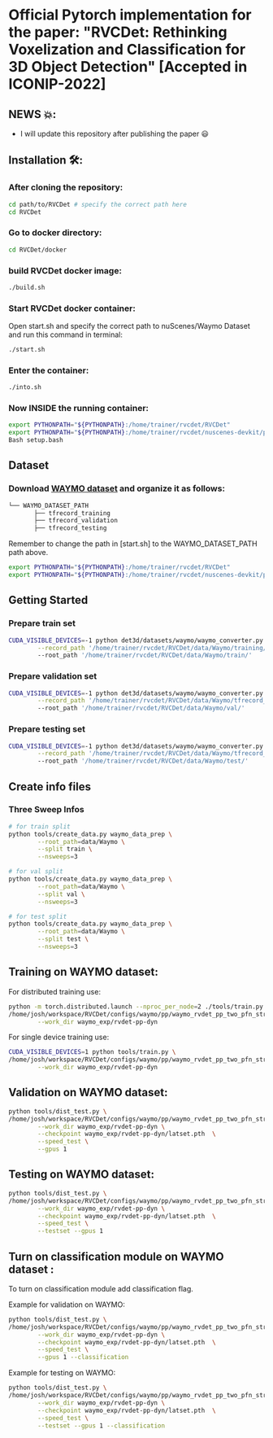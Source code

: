 # Official Pytorch implementation for the paper: "RVCDet: Rethinking Voxelization and Classification for 3D Object Detection" [Accepted in ICONIP-2022]
## NEWS :boom::
- I will update this repository after publishing the paper :smiley: 
## Installation :hammer_and_wrench::
### After cloning the repository:
```bash
cd path/to/RVCDet # specify the correct path here
cd RVCDet
```
### Go to docker directory:
```bash
cd RVCDet/docker
```
### build RVCDet docker image:
```bash
./build.sh
```
### Start RVCDet docker container:
Open start.sh and specify the correct path to nuScenes/Waymo Dataset and run this command in terminal:
```bash
./start.sh
```
### Enter the container:
```bash
./into.sh
```
### Now INSIDE the running container:
```bash
export PYTHONPATH="${PYTHONPATH}:/home/trainer/rvcdet/RVCDet"
export PYTHONPATH="${PYTHONPATH}:/home/trainer/rvcdet/nuscenes-devkit/python-sdk"
Bash setup.bash
```

## Dataset
### Download [WAYMO dataset](https://waymo.com/open/) and organize it as follows:
```bash
└── WAYMO_DATASET_PATH 
       ├── tfrecord_training       
       ├── tfrecord_validation   
       ├── tfrecord_testing 
```
Remember to change the path in [start.sh] to the WAYMO_DATASET_PATH path above.

```bash
export PYTHONPATH="${PYTHONPATH}:/home/trainer/rvcdet/RVCDet"
export PYTHONPATH="${PYTHONPATH}:/home/trainer/rvcdet/nuscenes-devkit/python-sdk"
```

## Getting Started
### Prepare train set 
```bash
CUDA_VISIBLE_DEVICES=-1 python det3d/datasets/waymo/waymo_converter.py \
        --record_path '/home/trainer/rvcdet/RVCDet/data/Waymo/training/*.tfrecord' \  
        --root_path '/home/trainer/rvcdet/RVCDet/data/Waymo/train/'
```
### Prepare validation set 
```bash
CUDA_VISIBLE_DEVICES=-1 python det3d/datasets/waymo/waymo_converter.py \
        --record_path '/home/trainer/rvcdet/RVCDet/data/Waymo/tfrecord_validation/*.tfrecord' \  
        --root_path '/home/trainer/rvcdet/RVCDet/data/Waymo/val/'
```
### Prepare testing set 
```bash
CUDA_VISIBLE_DEVICES=-1 python det3d/datasets/waymo/waymo_converter.py \
        --record_path '/home/trainer/rvcdet/RVCDet/data/Waymo/tfrecord_testing/*.tfrecord' \ 
        --root_path '/home/trainer/rvcdet/RVCDet/data/Waymo/test/'
```
## Create info files
### Three Sweep Infos 
```bash
# for train split
python tools/create_data.py waymo_data_prep \
        --root_path=data/Waymo \
        --split train \
        --nsweeps=3  
```
```bash
# for val split
python tools/create_data.py waymo_data_prep \
        --root_path=data/Waymo \
        --split val \
        --nsweeps=3 
```
```bash
# for test split
python tools/create_data.py waymo_data_prep \
        --root_path=data/Waymo \
        --split test \
        --nsweeps=3 
```

## Training on WAYMO dataset:
For distributed training use:
```bash
python -m torch.distributed.launch --nproc_per_node=2 ./tools/train.py \
/home/josh/workspace/RVCDet/configs/waymo/pp/waymo_rvdet_pp_two_pfn_stride1_3x.py \
        --work_dir waymo_exp/rvdet-pp-dyn
```
For single device training use:
```bash
CUDA_VISIBLE_DEVICES=1 python tools/train.py \
/home/josh/workspace/RVCDet/configs/waymo/pp/waymo_rvdet_pp_two_pfn_stride1_3x.py \
        --work_dir waymo_exp/rvdet-pp-dyn
```
  
## Validation on WAYMO dataset:
```bash
python tools/dist_test.py \
/home/josh/workspace/RVCDet/configs/waymo/pp/waymo_rvdet_pp_two_pfn_stride1_3x.py \
        --work_dir waymo_exp/rvdet-pp-dyn \
        --checkpoint waymo_exp/rvdet-pp-dyn/latset.pth  \
        --speed_test \
        --gpus 1
```

## Testing on WAYMO dataset:
```bash
python tools/dist_test.py \
/home/josh/workspace/RVCDet/configs/waymo/pp/waymo_rvdet_pp_two_pfn_stride1_3x.py \
        --work_dir waymo_exp/rvdet-pp-dyn \
        --checkpoint waymo_exp/rvdet-pp-dyn/latset.pth  \
        --speed_test \
        --testset --gpus 1
```

## Turn on classification module on WAYMO dataset :
To turn on classification module add classification flag.

Example for validation on WAYMO:
```bash
python tools/dist_test.py \
/home/josh/workspace/RVCDet/configs/waymo/pp/waymo_rvdet_pp_two_pfn_stride1_3x.py \
        --work_dir waymo_exp/rvdet-pp-dyn \
        --checkpoint waymo_exp/rvdet-pp-dyn/latset.pth  \
        --speed_test \
        --gpus 1 --classification
```
Example for testing on WAYMO: 
```bash
python tools/dist_test.py \
/home/josh/workspace/RVCDet/configs/waymo/pp/waymo_rvdet_pp_two_pfn_stride1_3x.py \
        --work_dir waymo_exp/rvdet-pp-dyn \
        --checkpoint waymo_exp/rvdet-pp-dyn/latset.pth  \
        --speed_test \
        --testset --gpus 1 --classification
```

